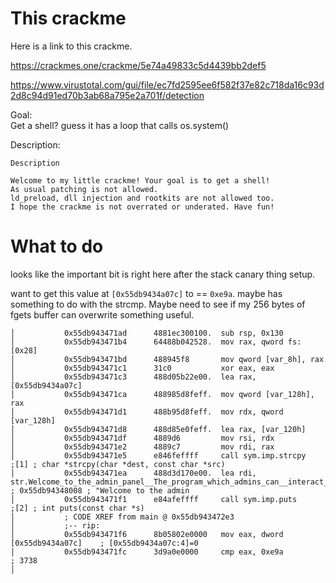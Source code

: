 This crackme
============
Here is a link to this crackme.

https://crackmes.one/crackme/5e74a49833c5d4439bb2def5

https://www.virustotal.com/gui/file/ec7fd2595ee6f582f37e82c718da16c93d2d8c94d91ed70b3ab68a795e2a701f/detection

Goal:  
Get a shell? guess it has a loop that calls os.system()

Description:
```
Description

Welcome to my little crackme! Your goal is to get a shell!
As usual patching is not allowed. 
ld_preload, dll injection and rootkits are not allowed too. 
I hope the crackme is not overrated or underated. Have fun!
```





What to do
==========
looks like the important bit is right here after the stack canary thing setup.

want to get this value at `[0x55db9434a07c]` to == `0xe9a`.
maybe has something to do with the strcmp.
Maybe need to see if my 256 bytes of fgets buffer can overwrite something useful.

```
│           0x55db943471ad      4881ec300100.  sub rsp, 0x130
│           0x55db943471b4      64488b042528.  mov rax, qword fs:[0x28]
│           0x55db943471bd      488945f8       mov qword [var_8h], rax
│           0x55db943471c1      31c0           xor eax, eax
│           0x55db943471c3      488d05b22e00.  lea rax, [0x55db9434a07c]
│           0x55db943471ca      488985d8feff.  mov qword [var_128h], rax
│           0x55db943471d1      488b95d8feff.  mov rdx, qword [var_128h]
│           0x55db943471d8      488d85e0feff.  lea rax, [var_120h]
│           0x55db943471df      4889d6         mov rsi, rdx
│           0x55db943471e2      4889c7         mov rdi, rax
│           0x55db943471e5      e846feffff     call sym.imp.strcpy     ;[1] ; char *strcpy(char *dest, const char *src)
│           0x55db943471ea      488d3d170e00.  lea rdi, str.Welcome_to_the_admin_panel__The_program_which_admins_can__interact_with_on_a_guest_computer_to_do_admin_stuff    ; 0x55db94348008 ; "Welcome to the admin
│           0x55db943471f1      e84afeffff     call sym.imp.puts       ;[2] ; int puts(const char *s)
│           ; CODE XREF from main @ 0x55db943472e3
│           ;-- rip:
│           0x55db943471f6      8b05802e0000   mov eax, dword [0x55db9434a07c]    ; [0x55db9434a07c:4]=0
│           0x55db943471fc      3d9a0e0000     cmp eax, 0xe9a          ; 3738
│
```

